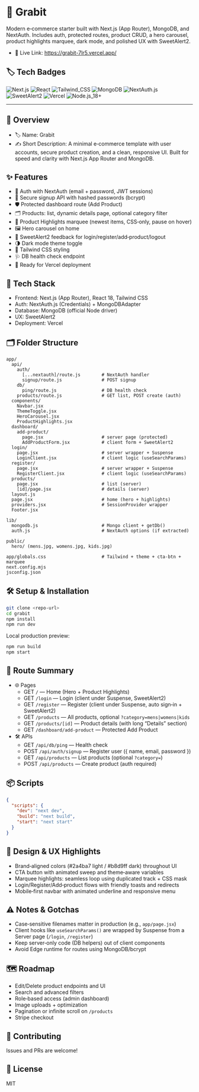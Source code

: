 # 🛒 Grabit

Modern e‑commerce starter built with Next.js (App Router), MongoDB, and NextAuth. Includes auth, protected routes, product CRUD, a hero carousel, product highlights marquee, dark mode, and polished UX with SweetAlert2.

- 🔗 Live Link: https://grabit-7lr5.vercel.app/

## 🏷️ Tech Badges
![Next.js](https://img.shields.io/badge/Next.js-000000?style=for-the-badge&logo=nextdotjs&logoColor=white)
![React](https://img.shields.io/badge/React-20232A?style=for-the-badge&logo=react&logoColor=61DAFB)
![Tailwind_CSS](https://img.shields.io/badge/Tailwind_CSS-0F172A?style=for-the-badge&logo=tailwindcss&logoColor=38BDF8)
![MongoDB](https://img.shields.io/badge/MongoDB-023430?style=for-the-badge&logo=mongodb&logoColor=47A248)
![NextAuth.js](https://img.shields.io/badge/NextAuth.js-000000?style=for-the-badge&logo=nextdotjs&logoColor=white)
![SweetAlert2](https://img.shields.io/badge/SweetAlert2-59359A?style=for-the-badge&logoColor=white)
![Vercel](https://img.shields.io/badge/Vercel-000000?style=for-the-badge&logo=vercel&logoColor=white)
![Node.js_18+](https://img.shields.io/badge/Node.js-18%2B-339933?style=for-the-badge&logo=nodedotjs&logoColor=white)

---

## 🧾 Overview
- 🏷️ Name: Grabit  
- ✍️ Short Description: A minimal e‑commerce template with user accounts, secure product creation, and a clean, responsive UI. Built for speed and clarity with Next.js App Router and MongoDB.

## ✨ Features
- 🔐 Auth with NextAuth (email + password, JWT sessions)
- 🧂 Secure signup API with hashed passwords (bcrypt)
- 🛡️ Protected dashboard route (Add Product)
- 🗂️ Products: list, dynamic details page, optional category filter
- 🎠 Product Highlights marquee (newest items, CSS‑only, pause on hover)
- 🖼️ Hero carousel on home
- 🍬 SweetAlert2 feedback for login/register/add‑product/logout
- 🌗 Dark mode theme toggle
- 🎨 Tailwind CSS styling
- 🩺 DB health check endpoint
- 🚀 Ready for Vercel deployment

## 🧰 Tech Stack
- Frontend: Next.js (App Router), React 18, Tailwind CSS
- Auth: NextAuth.js (Credentials) + MongoDBAdapter
- Database: MongoDB (official Node driver)
- UX: SweetAlert2
- Deployment: Vercel

## 🗂️ Folder Structure
```
app/
  api/
    auth/
      [...nextauth]/route.js        # NextAuth handler
      signup/route.js               # POST signup
    db/
      ping/route.js                 # DB health check
    products/route.js               # GET list, POST create (auth)
  components/
    Navbar.jsx
    ThemeToggle.jsx
    HeroCarousel.jsx
    ProductHighlights.jsx
  dashboard/
    add-product/
      page.jsx                      # server page (protected)
      AddProductForm.jsx            # client form + SweetAlert2
  login/
    page.jsx                        # server wrapper + Suspense
    LoginClient.jsx                 # client logic (useSearchParams)
  register/
    page.jsx                        # server wrapper + Suspense
    RegisterClient.jsx              # client logic (useSearchParams)
  products/
    page.jsx                        # list (server)
    [id]/page.jsx                   # details (server)
  layout.js
  page.jsx                          # home (hero + highlights)
  providers.jsx                     # SessionProvider wrapper
  Footer.jsx

lib/
  mongodb.js                        # Mongo client + getDb()
  auth.js                           # NextAuth options (if extracted)

public/
  hero/ (mens.jpg, womens.jpg, kids.jpg)

app/globals.css                     # Tailwind + theme + cta-btn + marquee
next.config.mjs
jsconfig.json
```

## 🛠️ Setup & Installation
```bash
git clone <repo-url>
cd grabit
npm install
npm run dev
```
Local production preview:
```bash
npm run build
npm start
```

## 🧭 Route Summary
- 🌐 Pages
  - GET `/` — Home (Hero + Product Highlights)
  - GET `/login` — Login (client under Suspense, SweetAlert2)
  - GET `/register` — Register (client under Suspense, auto sign‑in + SweetAlert2)
  - GET `/products` — All products, optional `?category=mens|womens|kids`
  - GET `/products/[id]` — Product details (with long “Details” section)
  - GET `/dashboard/add-product` — Protected Add Product
- 🛠️ APIs
  - GET `/api/db/ping` — Health check
  - POST `/api/auth/signup` — Register user ({ name, email, password })
  - GET `/api/products` — List products (optional `?category=`)
  - POST `/api/products` — Create product (auth required)

## 📦 Scripts
```json
{
  "scripts": {
    "dev": "next dev",
    "build": "next build",
    "start": "next start"
  }
}
```

## 🎯 Design & UX Highlights
- Brand‑aligned colors (#2a4ba7 light / #b8d9ff dark) throughout UI
- CTA button with animated sweep and theme‑aware variables
- Marquee highlights: seamless loop using duplicated track + CSS mask
- Login/Register/Add‑product flows with friendly toasts and redirects
- Mobile‑first navbar with animated underline and responsive menu

## ⚠️ Notes & Gotchas
- Case‑sensitive filenames matter in production (e.g., `app/page.jsx`)
- Client hooks like `useSearchParams()` are wrapped by Suspense from a Server page (`/login`, `/register`)
- Keep server‑only code (DB helpers) out of client components
- Avoid Edge runtime for routes using MongoDB/bcrypt

## 🗺️ Roadmap
- Edit/Delete product endpoints and UI
- Search and advanced filters
- Role‑based access (admin dashboard)
- Image uploads + optimization
- Pagination or infinite scroll on `/products`
- Stripe checkout

## 🤝 Contributing
Issues and PRs are welcome!

## 📄 License
MIT